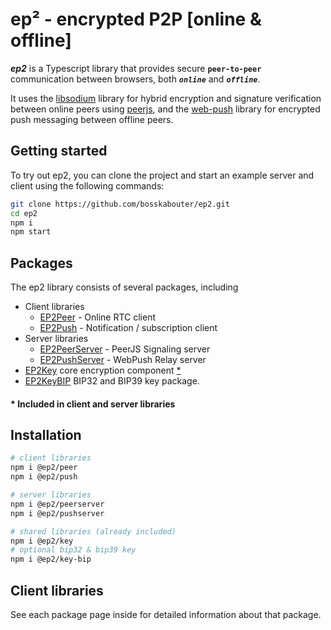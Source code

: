 # ep² - encrypted P2P [online & offline]

>

**_ep2_** is a Typescript library that provides secure **`peer-to-peer`** communication between browsers, both **_`online`_** and **_`offline`_**.

It uses the [libsodium](https://github.com/jedisct1/libsodium.js) library for hybrid encryption and signature verification between online peers using [peerjs](https://github.com/peers), and the [web-push](https://github.com/web-push-libs/web-push) library for encrypted push messaging between offline peers.

## Getting started

To try out ep2, you can clone the project and start an example server and client using the following commands:

```bash
git clone https://github.com/bosskabouter/ep2.git
cd ep2
npm i
npm start
```

## Packages

The ep2 library consists of several packages, including

- Client libraries
  - [EP2Peer](./packages/peer/) - Online RTC client
  - [EP2Push](./packages/push/) - Notification / subscription client
- Server libraries
  - [EP2PeerServer](/packages/peerserver/) - PeerJS Signaling server
  - [EP2PushServer](/packages/pushserver/) - WebPush Relay server
- [EP2Key](/packages/key/) core encryption component [*](#*)
- [EP2KeyBIP](/packages/key-bip/) BIP32 and BIP39 key package.

#### * Included in client and server libraries

## Installation

```bash
# client libraries
npm i @ep2/peer
npm i @ep2/push

# server libraries
npm i @ep2/peerserver
npm i @ep2/pushserver

# shared libraries (already included)
npm i @ep2/key
# optional bip32 & bip39 key
npm i @ep2/key-bip
```

## Client libraries

See each package page inside for detailed information about that package.
